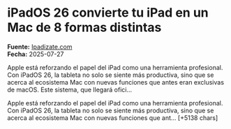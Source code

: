 # iPadOS 26 convierte tu iPad en un Mac de 8 formas distintas

**Fuente:** [Ipadizate.com](https://ipadizate.com/ipad/ipados-26-convierte-tu-ipad-en-un-mac-de-8-formas-distintas)  
**Fecha:** 2025-07-27

Apple está reforzando el papel del iPad como una herramienta profesional. Con iPadOS 26, la tableta no solo se siente más productiva, sino que se acerca al ecosistema Mac con nuevas funciones que antes eran exclusivas de macOS. Este sistema, que llegará ofici…

Apple está reforzando el papel del iPad como una herramienta profesional. Con iPadOS 26, la tableta no solo se siente más productiva, sino que se acerca al ecosistema Mac con nuevas funciones que ant… [+5138 chars]
